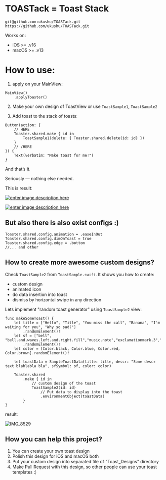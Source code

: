 # TOASTack = Toast Stack

```
git@github.com:ukushu/TOASTack.git
https://github.com/ukushu/TOASTack.git
```

Works on:
* iOS >= .v16
* macOS >= .v13


# How to use:
1) apply on your MainView:
```
MainView()
    .applyToaster()
```

2) Make your own design of ToastView or use `ToastSample1`, `ToastSample2`

3) Add toast to the stack of toasts:
```
Button(action: {
    // HERE
    Toaster.shared.make { id in
        ToastSample1(delete: { Toaster.shared.delete(id: id) })
    }
    // /HERE
}) {
    Text(verbatim: "Make toast for me!")
}
```

And that’s it.

Seriously — nothing else needed.

This is result:

[![enter image description here][1]][1]

[![enter image description here][2]][2]



## But also there is also exist configs :)

```
Toaster.shared.config.animation = .easeInOut
Toaster.shared.config.dimOnToast = true
Toaster.shared.config.edge = .bottom
//... and other
```

## How to create more awesome custom designs?

Check `ToastSample2` from `ToastSample.swift`. It shows you how to create:
* custom design
* animated icon
* do data insertion into toast
* dismiss by horizontal swipe in any direction

Lets implement "random toast generator" using `ToastSample2` view:
```
func makeSomeToast() {
    let title = ["Hello", "Title", "You miss the call", "Banana", "I'm waiting for you", "Why so sad?"]
        .randomElement()!
    let sf = ["bell", "bell.and.waves.left.and.right.fill","music.note","exclamationmark.3","exclamationmark.shield"]
        .randomElement()!
    let color = [Color.black, Color.blue, Color.red, Color.brown].randomElement()!
    
    let toastData = SampleToastData(title: title, descr: "Some descr text blablabla bla", sfSymbol: sf, color: color)
    
    Toaster.shared
        .make { id in
            // custom design of the toast
            ToastSample2(id: id)
                // Put data to display into the toast
                .environmentObject(toastData)
        }
}
```
result:

![IMG_8529](https://github.com/user-attachments/assets/682e0018-419b-4f1e-b76a-8c04c0ce81d4)

## How you can help this project?

1) You can create your own toast design
2) Polish this design for iOS and macOS both
3) Put your custom design into separated file of "Toast_Designs" directory
4) Make Pull Request with this design, so other people can use your toast templates :)


[1]: https://i.sstatic.net/wJLOGVY8.gif
[2]: https://i.sstatic.net/V0d4C4It.gif
